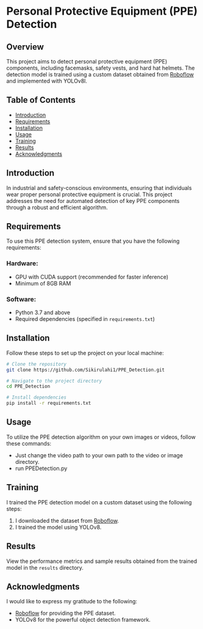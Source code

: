 
# Personal Protective Equipment (PPE) Detection

## Overview

This project aims to detect personal protective equipment (PPE) components, including facemasks, safety vests, and hard hat helmets. The detection model is trained using a custom dataset obtained from [Roboflow](https://roboflow.com/) and implemented with YOLOv8l.

## Table of Contents

- [Introduction](#introduction)
- [Requirements](#requirements)
- [Installation](#installation)
- [Usage](#usage)
- [Training](#training)
- [Results](#results)
- [Acknowledgments](#acknowledgments)

## Introduction

In industrial and safety-conscious environments, ensuring that individuals wear proper personal protective equipment is crucial. This project addresses the need for automated detection of key PPE components through a robust and efficient algorithm.

## Requirements

To use this PPE detection system, ensure that you have the following requirements:

### Hardware:

- GPU with CUDA support (recommended for faster inference)
- Minimum of 8GB RAM

### Software:

- Python 3.7 and above
- Required dependencies (specified in `requirements.txt`)

## Installation

Follow these steps to set up the project on your local machine:

```bash
# Clone the repository
git clone https://github.com/Sikirulahi1/PPE_Detection.git

# Navigate to the project directory
cd PPE_Detection

# Install dependencies
pip install -r requirements.txt
```

## Usage

To utilize the PPE detection algorithm on your own images or videos, follow these commands:

- Just change the video path to your own path to the video or image directory.
- run PPEDetection.py

## Training

I trained the PPE detection model on a custom dataset using the following steps:

1. I downloaded the dataset from [Roboflow](https://roboflow.com/).
2. I trained the model using YOLOv8.


## Results

View the performance metrics and sample results obtained from the trained model in the `results` directory.

## Acknowledgments

I would like to express my gratitude to the following:

- [Roboflow](https://roboflow.com/) for providing the PPE dataset.
- YOLOv8 for the powerful object detection framework.

